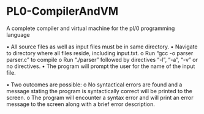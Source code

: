 # PL0-CompilerAndVM
A complete compiler and virtual machine for the pl/0 programming language

•	All source files as well as input files must be in same directory.
•	Navigate to directory where all files reside, including input.txt.
  o	Run “gcc -o parser parser.c” to compile 
  o	Run “./parser” followed by directives “-l”, “-a”, “-v” or no directives.
•	The program will prompt the user for the name of the input file.

•	Two outcomes are possible:
  o	No syntactical errors are found and a message stating the program is syntactically correct will be printed to the screen.
  o	The program will encounter a syntax error and will print an error message to the screen along with a brief error description.
